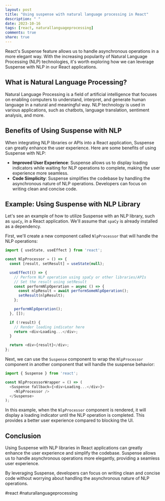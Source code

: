```yaml
---
layout: post
title: "Using suspense with natural language processing in React"
description: " "
date: 2023-10-16
tags: [react, naturallanguageprocessing]
comments: true
share: true
---
```


React's Suspense feature allows us to handle asynchronous operations in a more elegant way. With the increasing popularity of Natural Language Processing (NLP) technologies, it's worth exploring how we can leverage Suspense with NLP in our React applications.

## What is Natural Language Processing?

Natural Language Processing is a field of artificial intelligence that focuses on enabling computers to understand, interpret, and generate human language in a natural and meaningful way. NLP technology is used in various applications, such as chatbots, language translation, sentiment analysis, and more.

## Benefits of Using Suspense with NLP

When integrating NLP libraries or APIs into a React application, Suspense can greatly enhance the user experience. Here are some benefits of using Suspense with NLP:

- **Improved User Experience**: Suspense allows us to display loading indicators while waiting for NLP operations to complete, making the user experience more seamless.
- **Code Simplicity**: Suspense simplifies the codebase by handling the asynchronous nature of NLP operations. Developers can focus on writing clean and concise code.

## Example: Using Suspense with NLP Library

Let's see an example of how to utilize Suspense with an NLP library, such as `spaCy`, in a React application. We'll assume that `spaCy` is already installed as a dependency.

First, we'll create a new component called `NlpProcessor` that will handle the NLP operations:

```javascript
import { useState, useEffect } from 'react';

const NlpProcessor = () => {
  const [result, setResult] = useState(null);

  useEffect(() => {
    // Perform NLP operation using spaCy or other libraries/APIs
    // Set the result using setResult
    const performNlpOperation = async () => {
      const nlpResult = await performSomeNlpOperation();
      setResult(nlpResult);
    };

    performNlpOperation();
  }, []);

  if (!result) {
    // Render loading indicator here
    return <div>Loading...</div>;
  }

  return <div>{result}</div>;
};
```

Next, we can use the `Suspense` component to wrap the `NlpProcessor` component in another component that will handle the suspense behavior:

```javascript
import { Suspense } from 'react';

const NlpProcessorWrapper = () => (
  <Suspense fallback={<div>Loading...</div>}>
    <NlpProcessor />
  </Suspense>
);
```

In this example, when the `NlpProcessor` component is rendered, it will display a loading indicator until the NLP operation is completed. This provides a better user experience compared to blocking the UI.

## Conclusion

Using Suspense with NLP libraries in React applications can greatly enhance the user experience and simplify the codebase. Suspense allows us to handle asynchronous operations more elegantly, providing a seamless user experience.

By leveraging Suspense, developers can focus on writing clean and concise code without worrying about handling the asynchronous nature of NLP operations.

#react #naturallanguageprocessing